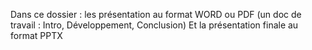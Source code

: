 Dans ce dossier : 
les présentation au format WORD ou PDF (un doc de travail : Intro, Développement, Conclusion)
Et la présentation finale au format PPTX
